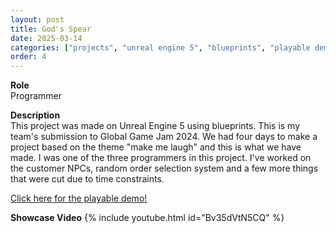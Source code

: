 ```yaml
---
layout: post
title: God's Spear
date: 2025-03-14
categories: ["projects", "unreal engine 5", "blueprints", "playable demo"]
order: 4
---
```


**Role**
<br> Programmer

**Description**
<br>This project was made on Unreal Engine 5 using blueprints. This is my team's
submission to Global Game Jam 2024. We had four days to make a project based on
the theme "make me laugh" and this is what we have made. I was one of the three
programmers in this project. I've worked on the customer NPCs, random order
selection system and a few more things that were cut due to time constraints.

[Click here for the playable demo!](https://ggjv4.s3.us-west-1.amazonaws.com/files/games/2024/406662/exec/Windows_High_V6.zip)

**Showcase Video**
{% include youtube.html id="Bv35dVtN5CQ" %}